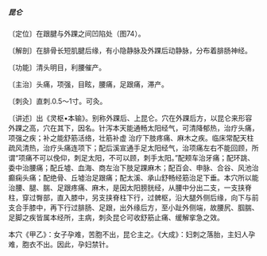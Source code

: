 ##### 昆仑

〔定位〕在跟腱与外踝之间凹陷处（图74）。

〔解剖〕在腓骨长短肌腱后缘，有小隐静脉及外踝后动静脉，分布着腓肠神经。

〔功能〕清头明目，利腰催产。

〔主治〕头痛，项强，目眩，腰痛，足跟痛，滞产。

〔刺灸〕直刺.0.5〜1寸。可灸。

〔讲述〕出《灵枢•本输》。别称外踝后、上昆仑。穴在外踝后方，以昆仑来形容外踝之高，穴在其下，因名。针泻本天能通畅太阳经气，可清降郁热，治疗头痛，项强之疾；补之能舒筋活络，壮筋补虚 治疗下肢疼痛、麻木之疾。临床常配天柱疏风清热，治疗头痛连项下；配后溪宣通手足太阳经气，治项痛左右不能回顾，所谓“项痛不可以俛仰，刺足太阳，不可以顾，刺手太阳。”配颊车治牙痛；配环跳、委中治腰痛；配丘墟、血海、商左治下肢足踝麻木；配百会、申脉、合谷、风池治癫痫头痛；配绝骨、丘墟治足跟痛；配太溪、承山舒畅经筋治足下垂。本穴所以能治腰、腿、腨、足跟疼痛、麻木，是因太阳膀胱经，从腰中分出二支，一支挟脊柱，穿过臀部，直入膝中，另支挟脊柱下行，过髀枢，沿大腿外侧后缘，向下与前支合手膝中，再下行过腓肠、足跟，出外缘后方，至小趾外侧端，故腰尻、腘腨、足脚之疾皆属本经所，主病，刺灸昆仑可收舒筋止痛、缓解挛急之效。

本穴《甲乙》：女子孕难，苦胞不出，昆仑主之。《大成》：妇刺之落胎，主妇人孕难，胞衣不出。因此，孕妇禁针。
